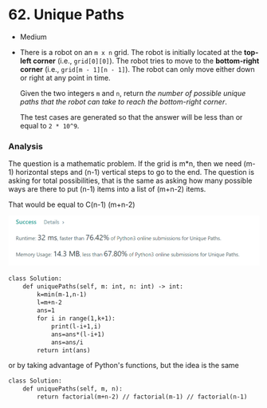 # 62. Unique Paths

* Medium
*   There is a robot on an `m x n` grid. The robot is initially located at the **top-left corner** (i.e., `grid[0][0]`). The robot tries to move to the **bottom-right corner** (i.e., `grid[m - 1][n - 1]`). The robot can only move either down or right at any point in time.

    Given the two integers `m` and `n`, return _the number of possible unique paths that the robot can take to reach the bottom-right corner_.

    The test cases are generated so that the answer will be less than or equal to `2 * 10^9`.

### Analysis&#x20;

The question is a mathematic problem. If the grid is m\*n, then we need (m-1) horizontal steps and (n-1) vertical steps to go to the end. The question is asking for total possibilities, that is the same as asking how many possible ways are there to put (n-1) items into a list of (m+n-2) items.&#x20;

That would be equal to C(n-1)  (m+n-2)

![](<../../.gitbook/assets/image (12) (1) (1) (1) (1) (1) (1).png>)

```
class Solution:
    def uniquePaths(self, m: int, n: int) -> int:
        k=min(m-1,n-1)
        l=m+n-2
        ans=1
        for i in range(1,k+1):
            print(l-i+1,i)
            ans=ans*(l-i+1)
            ans=ans/i
        return int(ans)
```



or by taking advantage of Python's functions, but the idea is the same&#x20;

```
class Solution:
    def uniquePaths(self, m, n):
        return factorial(m+n-2) // factorial(m-1) // factorial(n-1)
```


